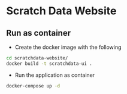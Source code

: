 # Scratch Data Website

## Run as container 
- Create the docker image with the following
```bash
cd scratchdata-website/
docker build -t scratchdata-ui .
```

- Run the application as container 
```bash
docker-compose up -d
```